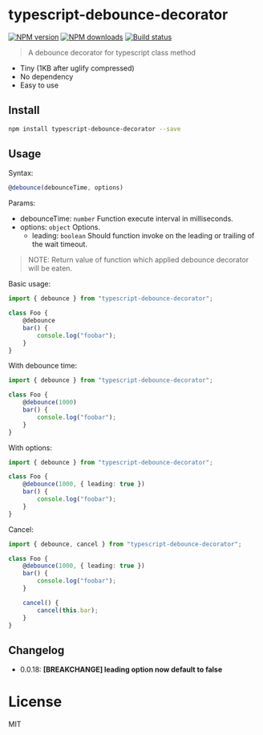 # typescript-debounce-decorator

[![NPM version][npm-image]][npm-url]
[![NPM downloads][downloads-image]][downloads-url]
[![Build status][travis-image]][travis-url]

> A debounce decorator for typescript class method

- Tiny (1KB after uglify compressed)
- No dependency
- Easy to use

## Install

```sh
npm install typescript-debounce-decorator --save
```

## Usage

Syntax:

```typescript
@debounce(debounceTime, options)
```

Params:

- debounceTime: `number` Function execute interval in milliseconds.
- options: `object` Options.
  - leading: `boolean` Should function invoke on the leading or trailing of the wait timeout.

> NOTE: Return value of function which applied debounce decorator will be eaten.

Basic usage:

```typescript
import { debounce } from "typescript-debounce-decorator";

class Foo {
	@debounce
	bar() {
		console.log("foobar");
	}
}
```

With debounce time:

```typescript
import { debounce } from "typescript-debounce-decorator";

class Foo {
	@debounce(1000)
	bar() {
		console.log("foobar");
	}
}
```

With options:

```typescript
import { debounce } from "typescript-debounce-decorator";

class Foo {
	@debounce(1000, { leading: true })
	bar() {
		console.log("foobar");
	}
}
```

Cancel:

```typescript
import { debounce, cancel } from "typescript-debounce-decorator";

class Foo {
	@debounce(1000, { leading: true })
	bar() {
		console.log("foobar");
	}

	cancel() {
		cancel(this.bar);
	}
}
```

## Changelog

- 0.0.18: **[BREAKCHANGE] leading option now default to false**

# License

MIT

[npm-image]: https://img.shields.io/npm/v/typescript-debounce-decorator.svg?style=flat
[npm-url]: https://npmjs.org/package/typescript-debounce-decorator
[downloads-image]: https://img.shields.io/npm/dm/typescript-debounce-decorator.svg?style=flat
[downloads-url]: https://npmjs.org/package/typescript-debounce-decorator
[travis-image]: https://img.shields.io/travis/duxiaofeng-github/typescript-debounce-decorator.svg?style=flat
[travis-url]: https://travis-ci.org/duxiaofeng-github/typescript-debounce-decorator
